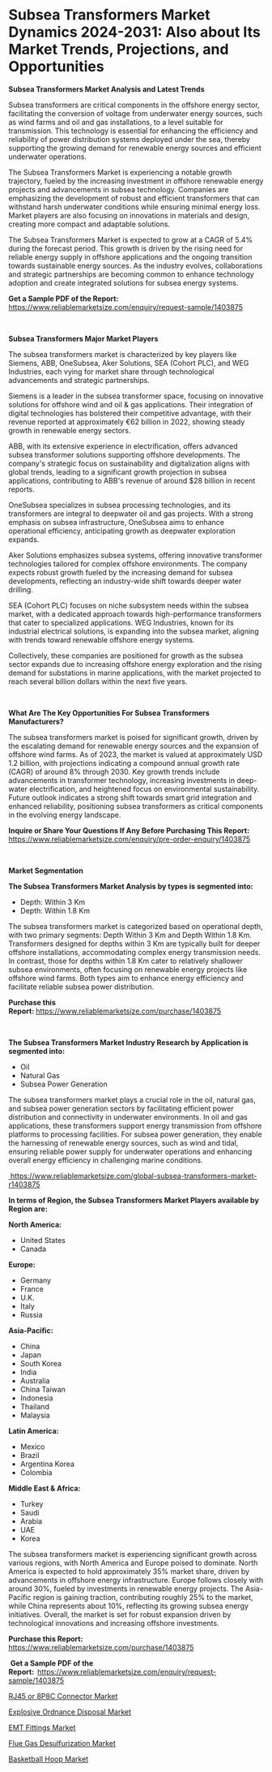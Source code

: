 <p><h1>Subsea Transformers Market Dynamics 2024-2031: Also about Its Market Trends, Projections, and Opportunities</h1></p><p><strong>Subsea Transformers Market Analysis and Latest Trends</strong></p>
<p><p>Subsea transformers are critical components in the offshore energy sector, facilitating the conversion of voltage from underwater energy sources, such as wind farms and oil and gas installations, to a level suitable for transmission. This technology is essential for enhancing the efficiency and reliability of power distribution systems deployed under the sea, thereby supporting the growing demand for renewable energy sources and efficient underwater operations.</p><p>The Subsea Transformers Market is experiencing a notable growth trajectory, fueled by the increasing investment in offshore renewable energy projects and advancements in subsea technology. Companies are emphasizing the development of robust and efficient transformers that can withstand harsh underwater conditions while ensuring minimal energy loss. Market players are also focusing on innovations in materials and design, creating more compact and adaptable solutions. </p><p>The Subsea Transformers Market is expected to grow at a CAGR of 5.4% during the forecast period. This growth is driven by the rising need for reliable energy supply in offshore applications and the ongoing transition towards sustainable energy sources. As the industry evolves, collaborations and strategic partnerships are becoming common to enhance technology adoption and create integrated solutions for subsea energy systems.</p></p>
<p><strong>Get a Sample PDF of the Report:&nbsp;</strong> <a href="https://www.reliablemarketsize.com/enquiry/request-sample/1403875?utm_campaign=1510&utm_medium=2&utm_source=Github&utm_content=ia&utm_term=23102024&utm_id=subsea-transformers">https://www.reliablemarketsize.com/enquiry/request-sample/1403875</a></p>
<p>&nbsp;</p>
<p><strong>Subsea Transformers Major Market Players</strong></p>
<p><p>The subsea transformers market is characterized by key players like Siemens, ABB, OneSubsea, Aker Solutions, SEA (Cohort PLC), and WEG Industries, each vying for market share through technological advancements and strategic partnerships.</p><p>Siemens is a leader in the subsea transformer space, focusing on innovative solutions for offshore wind and oil & gas applications. Their integration of digital technologies has bolstered their competitive advantage, with their revenue reported at approximately €62 billion in 2022, showing steady growth in renewable energy sectors.</p><p>ABB, with its extensive experience in electrification, offers advanced subsea transformer solutions supporting offshore developments. The company's strategic focus on sustainability and digitalization aligns with global trends, leading to a significant growth projection in subsea applications, contributing to ABB's revenue of around $28 billion in recent reports.</p><p>OneSubsea specializes in subsea processing technologies, and its transformers are integral to deepwater oil and gas projects. With a strong emphasis on subsea infrastructure, OneSubsea aims to enhance operational efficiency, anticipating growth as deepwater exploration expands.</p><p>Aker Solutions emphasizes subsea systems, offering innovative transformer technologies tailored for complex offshore environments. The company expects robust growth fueled by the increasing demand for subsea developments, reflecting an industry-wide shift towards deeper water drilling.</p><p>SEA (Cohort PLC) focuses on niche subsystem needs within the subsea market, with a dedicated approach towards high-performance transformers that cater to specialized applications. WEG Industries, known for its industrial electrical solutions, is expanding into the subsea market, aligning with trends toward renewable offshore energy systems.</p><p>Collectively, these companies are positioned for growth as the subsea sector expands due to increasing offshore energy exploration and the rising demand for substations in marine applications, with the market projected to reach several billion dollars within the next five years.</p></p>
<p>&nbsp;</p>
<p><strong>What Are The Key Opportunities For Subsea Transformers Manufacturers?</strong></p>
<p><p>The subsea transformers market is poised for significant growth, driven by the escalating demand for renewable energy sources and the expansion of offshore wind farms. As of 2023, the market is valued at approximately USD 1.2 billion, with projections indicating a compound annual growth rate (CAGR) of around 8% through 2030. Key growth trends include advancements in transformer technology, increasing investments in deep-water electrification, and heightened focus on environmental sustainability. Future outlook indicates a strong shift towards smart grid integration and enhanced reliability, positioning subsea transformers as critical components in the evolving energy landscape.</p></p>
<p><strong>Inquire or Share Your Questions If Any Before Purchasing This Report:</strong> <a href="https://www.reliablemarketsize.com/enquiry/pre-order-enquiry/1403875?utm_campaign=1510&utm_medium=2&utm_source=Github&utm_content=ia&utm_term=23102024&utm_id=subsea-transformers">https://www.reliablemarketsize.com/enquiry/pre-order-enquiry/1403875</a></p>
<p>&nbsp;</p>
<p><strong>Market Segmentation</strong></p>
<p><strong>The Subsea Transformers Market Analysis by types is segmented into:</strong></p>
<p><ul><li>Depth: Within 3 Km</li><li>Depth: Within 1.8 Km</li></ul></p>
<p><p>The subsea transformers market is categorized based on operational depth, with two primary segments: Depth Within 3 Km and Depth Within 1.8 Km. Transformers designed for depths within 3 Km are typically built for deeper offshore installations, accommodating complex energy transmission needs. In contrast, those for depths within 1.8 Km cater to relatively shallower subsea environments, often focusing on renewable energy projects like offshore wind farms. Both types aim to enhance energy efficiency and facilitate reliable subsea power distribution.</p></p>
<p><strong>Purchase this Report:&nbsp;</strong><a href="https://www.reliablemarketsize.com/purchase/1403875?utm_campaign=1510&utm_medium=2&utm_source=Github&utm_content=ia&utm_term=23102024&utm_id=subsea-transformers">https://www.reliablemarketsize.com/purchase/1403875</a></p>
<p>&nbsp;</p>
<p><strong>The Subsea Transformers Market Industry Research by Application is segmented into:</strong></p>
<p><ul><li>Oil</li><li>Natural Gas</li><li>Subsea Power Generation</li></ul></p>
<p><p>The subsea transformers market plays a crucial role in the oil, natural gas, and subsea power generation sectors by facilitating efficient power distribution and connectivity in underwater environments. In oil and gas applications, these transformers support energy transmission from offshore platforms to processing facilities. For subsea power generation, they enable the harnessing of renewable energy sources, such as wind and tidal, ensuring reliable power supply for underwater operations and enhancing overall energy efficiency in challenging marine conditions.</p></p>
<p><a href="https://www.reliablemarketsize.com/global-subsea-transformers-market-r1403875?utm_campaign=1510&utm_medium=2&utm_source=Github&utm_content=ia&utm_term=23102024&utm_id=subsea-transformers">&nbsp;https://www.reliablemarketsize.com/global-subsea-transformers-market-r1403875</a></p>
<p><strong>In terms of Region, the Subsea Transformers Market Players available by Region are:</strong></p>
<p>
    <p> <strong> North America: </strong>
        <ul>
            <li>United States</li>
            <li>Canada</li>
        </ul>
        </p> 
    <p> <strong> Europe: </strong>
        <ul>
            <li>Germany</li>
            <li>France</li>
            <li>U.K.</li>
            <li>Italy</li>
            <li>Russia</li>
        </ul>
        </p> 
    <p> <strong> Asia-Pacific: </strong>
        <ul>
            <li>China</li>
            <li>Japan</li>
            <li>South Korea</li>
            <li>India</li>
            <li>Australia</li>
            <li>China Taiwan</li>
            <li>Indonesia</li>
            <li>Thailand</li>
            <li>Malaysia</li>
        </ul>
        </p> 
    <p> <strong> Latin America: </strong>
        <ul>
            <li>Mexico</li>
            <li>Brazil</li>
            <li>Argentina Korea</li>
            <li>Colombia</li>
        </ul>
        </p> 
    <p> <strong> Middle East & Africa: </strong>
        <ul>
            <li>Turkey</li>
            <li>Saudi</li>
            <li>Arabia</li>
            <li>UAE</li>
            <li>Korea</li>
        </ul>
    </p>
    </p>
<p><p>The subsea transformers market is experiencing significant growth across various regions, with North America and Europe poised to dominate. North America is expected to hold approximately 35% market share, driven by advancements in offshore energy infrastructure. Europe follows closely with around 30%, fueled by investments in renewable energy projects. The Asia-Pacific region is gaining traction, contributing roughly 25% to the market, while China represents about 10%, reflecting its growing subsea energy initiatives. Overall, the market is set for robust expansion driven by technological innovations and increasing offshore investments.</p></p>
<p><strong>Purchase this Report: </strong><a href="https://www.reliablemarketsize.com/purchase/1403875?utm_campaign=1510&utm_medium=2&utm_source=Github&utm_content=ia&utm_term=23102024&utm_id=subsea-transformers">https://www.reliablemarketsize.com/purchase/1403875</a></p>
<p>&nbsp;<strong>Get a Sample PDF of the Report:&nbsp;&nbsp;</strong><a href="https://www.reliablemarketsize.com/enquiry/request-sample/1403875?utm_campaign=1510&utm_medium=2&utm_source=Github&utm_content=ia&utm_term=23102024&utm_id=subsea-transformers">https://www.reliablemarketsize.com/enquiry/request-sample/1403875</a></p>
<p><strong></strong></p>
<p><p><a href="https://github.com/FassouRP/Market-Research-Report-List-6/blob/main/rj45-or-8p8c-connector-market.md?utm_campaign=1510&utm_medium=2&utm_source=Github&utm_content=ia&utm_term=23102024&utm_id=subsea-transformers">RJ45 or 8P8C Connector Market</a></p><p><a href="https://www.linkedin.com/pulse/top-trends-transforming-explosive-ordnance-disposal-market-5zyjf?utm_campaign=1510&utm_medium=2&utm_source=Github&utm_content=ia&utm_term=23102024&utm_id=subsea-transformers">Explosive Ordnance Disposal Market</a></p><p><a href="https://issuu.com/reportprime-2/docs/emt-fittings-market-size-2030.pptx_3cf7b9f2fe7d89?utm_campaign=1510&utm_medium=2&utm_source=Github&utm_content=ia&utm_term=23102024&utm_id=subsea-transformers">EMT Fittings Market</a></p><p><a href="https://www.linkedin.com/pulse/flue-gas-desulfurization-market-strategic-insights-product-1lvvf?utm_campaign=1510&utm_medium=2&utm_source=Github&utm_content=ia&utm_term=23102024&utm_id=subsea-transformers">Flue Gas Desulfurization Market</a></p><p><a href="https://issuu.com/reportprime-2/docs/basketball-hoop-market-size-2030.pp_2377da4db61eec?utm_campaign=1510&utm_medium=2&utm_source=Github&utm_content=ia&utm_term=23102024&utm_id=subsea-transformers">Basketball Hoop Market</a></p></p>